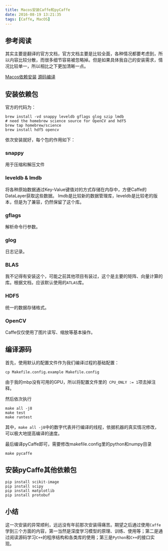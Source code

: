 ```yaml
---
title: Macos安装Caffe和pyCaffe
date: 2016-08-19 13:21:35
tags: [Caffe, MacOS]
---
```

## 参考阅读

其实主要是翻译的官方文档，官方文档主要是比较全面，各种情况都要考虑到，所以内容比较分散，而很多细节容易被忽略掉。但是如果具体我自己的安装需求，情况比较单一，所以相比之下更加清晰一点。

[Macos依赖安装](http://caffe.berkeleyvision.org/install_osx.html)
[源码编译](http://caffe.berkeleyvision.org/installation.html#compilation)

## 安装依赖包

官方的代码为：

~~~shell
brew install -vd snappy leveldb gflags glog szip lmdb
# need the homebrew science source for OpenCV and hdf5
brew tap homebrew/science
brew install hdf5 opencv
~~~

依次安装就好，每个包的作用如下：

### snappy
用于压缩和解压文件

### leveldb & lmdb
将各种原始数据通过Key-Value键值对的方式存储在内存中，方便Caffe的DataLayer获取这些数据。 lmdb是比较新的数据管理库，leveldb是比较老的版本，但是为了兼容，仍然保留了这个库。

### gflags
解析命令行参数。

### glog 
日志记录。

### BLAS
我不记得有安装这个，可能之前其他项目有装过，这个是主要的矩阵、向量计算的库。根据文档，应该默认使用的`ATLAS`库。

### HDF5
统一的数据存储格式。

### OpenCV
Caffe仅仅使用了图片读写、缩放等基本操作。

## 编译源码

首先，使用默认的配置文件作为我们编译过程的基础配置：

~~~shell
cp Makefile.config.example Makefile.config
~~~

由于我的mbp没有可用的GPU，所以将配置文件里的` CPU_ONLY := 1`项去掉注释。

然后依次执行

~~~shell
make all -j8
make test
make runtest
~~~

其中，`make all -j8`中的数字代表并行编译的线程，依据机器的真实情况修改，可以极大地提高编译的速度。


最后编译pyCaffe即可，需要修改makefile.config里的python和numpy目录

~~~shell
make pycaffe 
~~~

## 安装pyCaffe其他依赖包

~~~shell
pip install scikit-image
pip install scipy
pip install matplotlib
pip install protobuf
~~~

## 小结

这一次安装的异常顺利，远远没有年前那次安装得痛苦。期望之后通过使用`Caffe`学到三个方面的内容，第一当然是深度学习模型的原理、训练、使用等；第二是通过阅读源码学习`C++`的程序结构和各类库的使用；第三是`Python`和`C++`的接口实现。